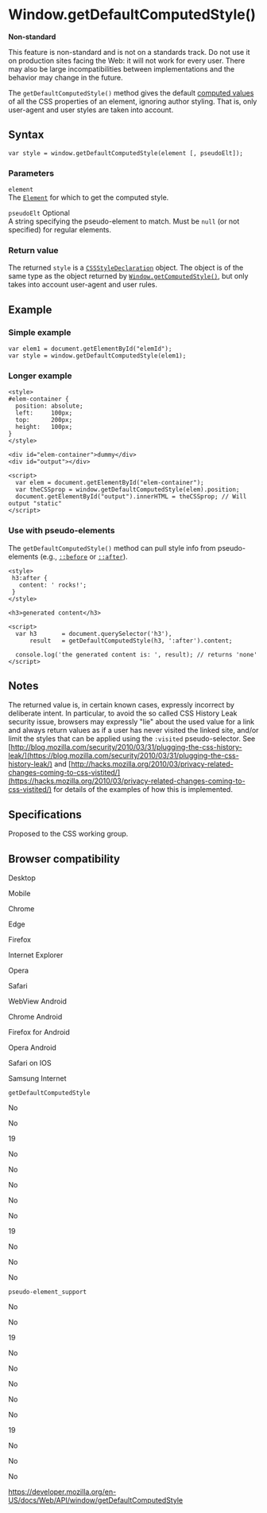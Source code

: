 Window.getDefaultComputedStyle()
================================

**Non-standard**

This feature is non-standard and is not on a standards track. Do not use it on production sites facing the Web: it will not work for every user. There may also be large incompatibilities between implementations and the behavior may change in the future.

The `getDefaultComputedStyle()` method gives the default [computed values](https://developer.mozilla.org/en-US/docs/Web/CSS/computed_value) of all the CSS properties of an element, ignoring author styling. That is, only user-agent and user styles are taken into account.

Syntax
------

    var style = window.getDefaultComputedStyle(element [, pseudoElt]);

### Parameters

`element`  
The [`Element`](../element) for which to get the computed style.

 `pseudoElt` <span class="badge inline optional">Optional</span>   
A string specifying the pseudo-element to match. Must be `null` (or not specified) for regular elements.

### Return value

The returned `style` is a [`CSSStyleDeclaration`](../cssstyledeclaration) object. The object is of the same type as the object returned by [`Window.getComputedStyle()`](../window/getcomputedstyle), but only takes into account user-agent and user rules.

Example
-------

### Simple example

    var elem1 = document.getElementById("elemId");
    var style = window.getDefaultComputedStyle(elem1);

### Longer example

    <style>
    #elem-container {
      position: absolute;
      left:     100px;
      top:      200px;
      height:   100px;
    }
    </style>

    <div id="elem-container">dummy</div>
    <div id="output"></div>

    <script>
      var elem = document.getElementById("elem-container");
      var theCSSprop = window.getDefaultComputedStyle(elem).position;
      document.getElementById("output").innerHTML = theCSSprop; // Will output "static"
    </script>

### Use with pseudo-elements

The `getDefaultComputedStyle()` method can pull style info from pseudo-elements (e.g., [`::before`](https://developer.mozilla.org/en-US/docs/Web/CSS/::before) or [`::after`](https://developer.mozilla.org/en-US/docs/Web/CSS/::after)).

    <style>
     h3:after {
       content: ' rocks!';
     }
    </style>

    <h3>generated content</h3>

    <script>
      var h3       = document.querySelector('h3'),
          result   = getDefaultComputedStyle(h3, ':after').content;

      console.log('the generated content is: ', result); // returns 'none'
    </script>

Notes
-----

The returned value is, in certain known cases, expressly incorrect by deliberate intent. In particular, to avoid the so called CSS History Leak security issue, browsers may expressly "lie" about the used value for a link and always return values as if a user has never visited the linked site, and/or limit the styles that can be applied using the `:visited` pseudo-selector. See [http://blog.mozilla.com/security/2010/03/31/plugging-the-css-history-leak/](https://blog.mozilla.com/security/2010/03/31/plugging-the-css-history-leak/) and [http://hacks.mozilla.org/2010/03/privacy-related-changes-coming-to-css-vistited/](https://hacks.mozilla.org/2010/03/privacy-related-changes-coming-to-css-vistited/) for details of the examples of how this is implemented.

Specifications
--------------

Proposed to the CSS working group.

Browser compatibility
---------------------

Desktop

Mobile

Chrome

Edge

Firefox

Internet Explorer

Opera

Safari

WebView Android

Chrome Android

Firefox for Android

Opera Android

Safari on IOS

Samsung Internet

`getDefaultComputedStyle`

No

No

19

No

No

No

No

No

19

No

No

No

`pseudo-element_support`

No

No

19

No

No

No

No

No

19

No

No

No

<a href="https://developer.mozilla.org/en-US/docs/Web/API/window/getDefaultComputedStyle" class="_attribution-link">https://developer.mozilla.org/en-US/docs/Web/API/window/getDefaultComputedStyle</a>
